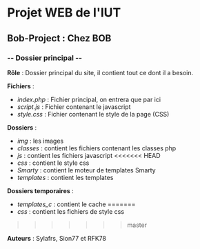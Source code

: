 ﻿# Projet WEB de l'IUT
## Bob-Project : Chez BOB
### -- Dossier principal --

**Rôle** : Dossier principal du site, il contient tout ce dont il a besoin.


**Fichiers** :

* *index.php* : Fichier principal, on entrera que par ici
* *script.js* : Fichier contenant le javascript
* *style.css* : Fichier contenant le style de la page (CSS)

**Dossiers** :

* *img* : les images
* *classes* : contient les fichiers contenant les classes php
* *js* : contient les fichiers javascript
<<<<<<< HEAD
* *css* : contient le style css
* *Smarty* : contient le moteur de templates Smarty
* *templates* : contient les templates

**Dossiers temporaires** :

* *templates_c* : contient le cache
=======
* *css* : contient les fichiers de style css
>>>>>>> master

**Auteurs** :
Sylafrs, Sion77 et RFK78

